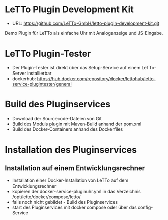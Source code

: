 # LeTTo Plugin Development Kit
* URL: https://github.com/LeTTo-GmbH/letto-plugin-development-kit.git

Demo Plugin für LeTTo als einfache Uhr mit Analoganzeige und JS-Eingabe.

# LeTTo Plugin-Tester
* Der Plugin-Tester ist direkt über das Setup-Service auf einem LeTTo-Server installierbar
* dockerhub: https://hub.docker.com/repository/docker/lettohub/letto-service-plugintester/general

# Build des Pluginservices
* Download der Sourcecode-Dateien von Git
* Build des Moduls plugin mit Maven-Build anhand der pom.xml
* Build des Docker-Containers anhand des Dockerfiles

# Installation des Pluginservices
## Installation auf einem Entwicklungsrechner
* Installation einer Docker-Installation von LeTTo auf dem Entwicklungsrechner
* kopieren der docker-service-pluginuhr.yml in das Verzeichnis
  /opt/letto/docker/compose/letto/
* falls noch nicht gebildet - Build des Pluginservices
* start des Pluginservices mit docker compose oder über das config-Service

# 
